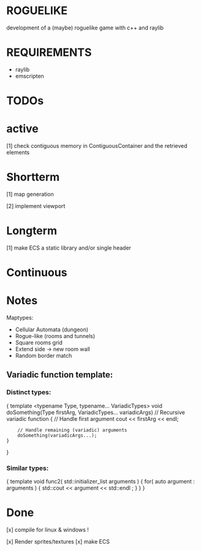 # ROGUELIKE
development of a (maybe) roguelike game with c++ and raylib

# REQUIREMENTS
- raylib
- emscripten

# TODOs
# active
[1] check contiguous memory in ContiguousContainer and the retrieved elements

# Shortterm
[1] map generation

[2] implement viewport

# Longterm 
[1] make ECS a static library and/or single header

# Continuous

# Notes
Maptypes:
- Cellular Automata (dungeon)
- Rogue-like (rooms and tunnels)
- Square rooms grid
- Extend side -> new room wall
- Random border match


## Variadic function template:
### Distinct types:
{
    template <typename Type, typename... VariadicTypes>
    void doSomething(Type firstArg, VariadicTypes... variadicArgs) // Recursive variadic function
    {
        // Handle first argument
        cout << firstArg << endl;
    
        // Handle remaining (variadic) arguments
        doSomething(variadicArgs...);
    }
}

### Similar types:
{
    template <class Type>
    void func2( std::initializer_list<Type> arguments )
    {
        for( auto argument : arguments )
        {
            std::cout << argument << std::endl ;
        }
    }
}

# Done
[x] compile for linux & windows !

[x] Render sprites/textures
[x] make ECS
